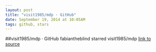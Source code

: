 ```yaml
---
layout: post
title: "visit1985/mdp · GitHub"
date: September 19, 2014 at 10:05AM
tags: github, stars
---
```

##visit1985/mdp · GitHub
fabiantheblind starred visit1985/mdp
[link to source](http://ift.tt/1md1hCa) 
